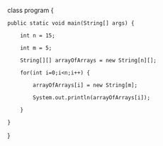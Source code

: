 class program {

	public static void main(String[] args) {

		int n = 15;

		int m = 5;

		String[][] arrayOfArrays = new String[n][];

		for(int i=0;i<n;i++) {

			arrayOfArrays[i] = new String[m];

			System.out.println(arrayOfArrays[i]);

		}

	}

}

